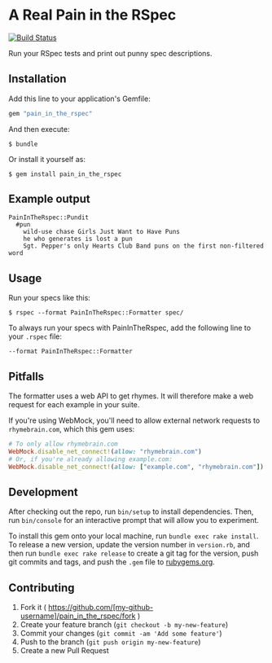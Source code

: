 # A Real Pain in the RSpec

[![Build Status](https://travis-ci.org/gabebw/pain_in_the_rspec.svg?branch=master)](https://travis-ci.org/gabebw/pain_in_the_rspec)

Run your RSpec tests and print out punny spec descriptions.

## Installation

Add this line to your application's Gemfile:

```ruby
gem "pain_in_the_rspec"
```

And then execute:

    $ bundle

Or install it yourself as:

    $ gem install pain_in_the_rspec

## Example output

```
PainInTheRspec::Pundit
  #pun
    wild-use chase Girls Just Want to Have Puns
    he who generates is lost a pun
    Sgt. Pepper's only Hearts Club Band puns on the first non-filtered word
```

## Usage

Run your specs like this:

    $ rspec --format PainInTheRspec::Formatter spec/

To always run your specs with PainInTheRspec, add the following line to your
`.rspec` file:

    --format PainInTheRspec::Formatter

## Pitfalls

The formatter uses a web API to get rhymes. It will therefore make a web request
for each example in your suite.

If you're using WebMock, you'll need to allow external network requests to
`rhymebrain.com`, which this gem uses:

```ruby
# To only allow rhymebrain.com
WebMock.disable_net_connect!(allow: "rhymebrain.com")
# Or, if you're already allowing example.com:
WebMock.disable_net_connect!(allow: ["example.com", "rhymebrain.com"])
```

## Development

After checking out the repo, run `bin/setup` to install dependencies. Then, run
`bin/console` for an interactive prompt that will allow you to experiment.

To install this gem onto your local machine, run `bundle exec rake install`. To
release a new version, update the version number in `version.rb`, and then run
`bundle exec rake release` to create a git tag for the version, push git commits
and tags, and push the `.gem` file to [rubygems.org](https://rubygems.org).

## Contributing

1. Fork it ( https://github.com/[my-github-username]/pain_in_the_rspec/fork )
2. Create your feature branch (`git checkout -b my-new-feature`)
3. Commit your changes (`git commit -am 'Add some feature'`)
4. Push to the branch (`git push origin my-new-feature`)
5. Create a new Pull Request
